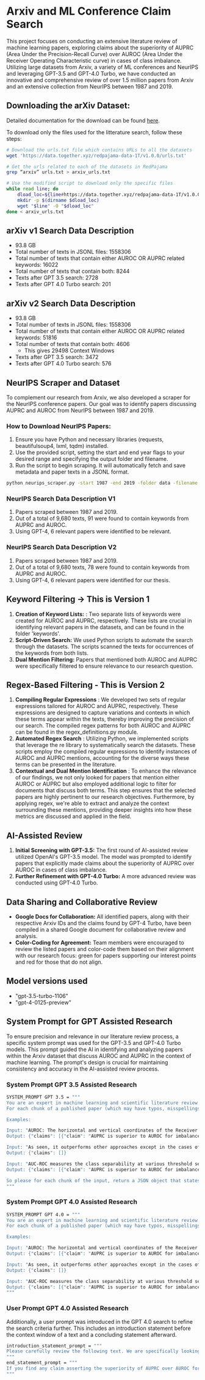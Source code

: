 # Arxiv and ML Conference Claim Search

This project focuses on conducting an extensive literature review of machine learning papers, exploring claims about the superiority of AUPRC (Area Under the Precision-Recall Curve) over AUROC (Area Under the Receiver Operating Characteristic curve) in cases of class imbalance. Utilizing large datasets from Arxiv, a variety of ML conferences and NeurIPS and leveraging GPT-3.5 and GPT-4.0 Turbo, we have conducted an innovative and comprehensive review of over 1.5 million papers from Arxiv and an extensive collection from NeurIPS between 1987 and 2019.

## Downloading the arXiv Dataset:

Detailed documentation for the download can be found [here](https://huggingface.co/datasets/togethercomputer/RedPajama-Data-1T).

To download only the files used for the litterature search, follow these steps: 

```bash
# Download the urls.txt file which contains URLs to all the datasets
wget 'https://data.together.xyz/redpajama-data-1T/v1.0.0/urls.txt'

# Get the urls related to each of the datasets in RedPajama
grep “arxiv” urls.txt > arxiv_urls.txt

# Use the modified script to download only the specific files
while read line; do
    dload_loc=${line#https://data.together.xyz/redpajama-data-1T/v1.0.0/}
    mkdir -p $(dirname $dload_loc)
    wget "$line" -O "$dload_loc"
done < arxiv_urls.txt
```

## arXiv v1 Search Data Description
- 93.8 GB
- Total number of texts in JSONL files: 1558306
- Total number of texts that contain either AUROC OR AUPRC related keywords: 16022
- Total number of texts that contain both: 8244
- Texts after GPT 3.5 search: 2728
- Texts after GPT 4.0 Turbo search: 201

## arXiv v2 Search Data Description
- 93.8 GB
- Total number of texts in JSONL files: 1558306
- Total number of texts that contain either AUROC OR AUPRC related keywords: 51816
- Total number of texts that contain both: 4606
    - This gives 29498 Context Windows 
- Texts after GPT 3.5 search: 3472
- Texts after GPT 4.0 Turbo search: 576

## NeurIPS Scraper and Dataset

To complement our research from Arxiv, we also developed a scraper for the NeurIPS conference papers. Our goal was to identify papers discussing AUPRC and AUROC from NeurIPS between 1987 and 2019.

### How to Download NeurIPS Papers:

1.  Ensure you have Python and necessary libraries (requests, beautifulsoup4, lxml, tqdm) installed.
2.  Use the provided script, setting the start and end year flags to your desired range and specifying the output folder and filename.
3.  Run the script to begin scraping. It will automatically fetch and save metadata and paper texts in a JSONL format.

```bash
python neurips_scraper.py -start 1987 -end 2019 -folder data -filename neurIPS_papers.jsonl
```

### NeurIPS Search Data Description V1

1. Papers scraped between 1987 and 2019.
2. Out of a total of 9,680 texts, 91 were found to contain keywords from AUPRC and AUROC.
3. Using GPT-4, 6 relevant papers were identified to be relevant.
   
### NeurIPS Search Data Description V2

1. Papers scraped between 1987 and 2019.
2. Out of a total of 9,680 texts, 78 were found to contain keywords from AUPRC and AUROC.
3. Using GPT-4, 6 relevant papers were identified for our thesis.

## Keyword Filtering -> This is Version 1

1.  **Creation of Keyword Lists:** : Two separate lists of keywords were created for AUROC and AUPRC, respectively. These lists are crucial in identifying relevant papers in the datasets, and can be found in the folder 'keywords'.
2.  **Script-Driven Search:** We used Python scripts to automate the search through the datasets. The scripts scanned the texts for occurrences of the keywords from both lists.
3.  **Dual Mention Filtering:** Papers that mentioned both AUROC and AUPRC were specifically filtered to ensure relevance to our research question.

## Regex-Based Filtering - This is Version 2

1.  **Compiling Regular Expressions** : We developed two sets of regular expressions tailored for AUROC and AUPRC, respectively. These expressions are designed to capture variations and contexts in which these terms appear within the texts, thereby improving the precision of our search. The compiled regex patterns for both AUROC and AUPRC can be found in the regex_definitions.py module.
2. **Automated Regex Search** : Utilizing Python, we implemented scripts that leverage the re library to systematically search the datasets. These scripts employ the compiled regular expressions to identify instances of AUROC and AUPRC mentions, accounting for the diverse ways these terms can be presented in the literature.
3. **Contextual and Dual Mention Identification** : To enhance the relevance of our findings, we not only looked for papers that mention either AUROC or AUPRC but also employed additional logic to filter for documents that discuss both terms. This step ensures that the selected papers are highly pertinent to our research objectives. Furthermore, by applying regex, we're able to extract and analyze the context surrounding these mentions, providing deeper insights into how these metrics are discussed and applied in the field. 

## AI-Assisted Review

1.  **Initial Screening with GPT-3.5:** The first round of AI-assisted review utilized OpenAI's GPT-3.5 model. The model was prompted to identify papers that explicitly made claims about the superiority of AUPRC over AUROC in cases of class imbalance.
2.  **Further Refinement with GPT-4.0 Turbo:** A more advanced review was conducted using GPT-4.0 Turbo.
   
## Data Sharing and Collaborative Review

*   **Google Docs for Collaboration:** All identified papers, along with their respective Arxiv IDs and the claims found by GPT-4 Turbo, have been compiled in a shared Google document for collaborative review and analysis.
*   **Color-Coding for Agreement:** Team members were encouraged to review the listed papers and color-code them based on their alignment with our research focus: green for papers supporting our interest points and red for those that do not align.

## Model versions used

- "gpt-3.5-turbo-1106"
- "gpt-4-0125-preview"


## System Prompt for GPT Assisted Research

To ensure precision and relevance in our literature review process, a specific system prompt was used for the GPT-3.5 and GPT-4.0 Turbo models. This prompt guided the AI in identifying and analyzing papers within the Arxiv dataset that discuss AUROC and AUPRC in the context of machine learning. The prompt's design is crucial for maintaining consistency and accuracy in the AI-assisted review process.

### System Prompt GPT 3.5 Assisted Research

```bash
SYSTEM_PROMPT GPT 3.5 = """
You are an expert in machine learning and scientific literature review.
For each chunk of a published paper (which may have typos, misspellings, and odd characters as a result of conversion from PDF), return a JSON object that states whether or not the paper makes any claim that the area under the precision recall curve (AUPRC) is superior or inferior as a general performance metric to the area under the receiver operating characteristic (AUROC) in an ML setting, in particular for imbalanced classification problems. A paper claiming that a model performs better under AUPRC vs. AUROC is *not* an example of this; instead a paper claiming that AUPRC should be used instead of AUROC in cases of class imbalance is an example of this metric commentary. Respond with format {"claims": [{"claim": DESCRIPTION OF CLAIM, "evidence_quote": SUBSTRING FROM INPUT STATING CLAIM}, ...]}. If the paper makes no claims, leave the "claims" key in the JSON object empty. If the claim made is that the AUPRC is superior to the AUROC in the case of class imbalance, use the string "AUPRC is superior to AUROC for imbalanced data" for the description of the claim. For other claims, use any appropriate free-text description.

Examples: 

Input: "AUROC: The horizontal and vertical coordinates of the Receiver Operating Characteristic (ROC) curve are the FPR and TPR, and the curve is obtained by calculating the FPR and TPR under multiple sets of thresholds. The area of the region enclosed by the ROC curve and the horizontal axis is often used to evaluate binary classification tasks, denoted as AUROC. The value of AUROC is within the range of [0, 1], and higher values indicate better performance. AUROC can visualize the generalization performance of the GVAED model and help to select the best alarm threshold In addition, the Equal Error Rate (EER), i.e., the proportion of incorrectly classified frames when TPR and FNR are equal, is also used to measure the performance of anomaly detection models. AP: Due to the highly unbalanced nature of positive and negative samples in GVAED tasks, i.e., the TN is usually larger than the TP, researchers think that the area under the Precision-Recall (PR) curve is more suitable for evaluating GVAED models, denoted as AP. The horizontal coordinates of the PR curve are the Recall (i.e., the TPR in Eq. 4), while the vertical coordinate represents the Precision, defined as Precision = TP TP+FP . A point on the PR curve corresponds to the Precision and Recall values at a certain threshold."
Output: {"claims": [{"claim": "AUPRC is superior to AUROC for imbalanced data", "evidence_quote": "Due to the highly unbalanced nature of positive and negative samples in GVAED tasks, i.e., the TN is usually larger than the TP, researchers think that the area under the Precision-Recall (PR) curve is more suitable for evaluating GVAED models, denoted as AP"}]}

Input: "As seen, it outperforms other approaches except in the cases of TinyImageNet for CIFAR-100. Our approach still has better AUROC, but the detection error and FPR at 95% TPR are slightly larger than ODIN’s. Interestingly, the MD approach is worse than max-softmax in some cases. Such a result has also been reporte"
Output: {"claims": []}

Input: "AUC-ROC measures the class separability at various threshold settings. ROC is the probability curve and AUC represents the degree of measures of separability. It compares true positive rate (sensitivity/recall) versus the false positive rate (1 - specificity). The higher the AUC-ROC, the bigger the distinction between the true positive and false negative. • AUC-PR: It combines the precision and recall, for various threshold values, it compares the positively predicted value (precision) vs the true positive rate (recall). Both precision and recall focus on the positive class (the lesion) and unconcerned about the true negative (not a lesion, which is the majority class). Thus, for class imbalance, PR is more suitable than ROC. The higher the AUC-PR, the better the model performance"
Output: {"claims": [{"claim": "AUPRC is superior to AUROC for imbalanced data", "evidence_quote": "Thus, for class imbalance, PR is more suitable than ROC"}]}

So please for each chunk of the input, return a JSON object that states whether or not the paper makes any claim that the area under the precision recall curve (AUPRC) is superior or inferior as a general performance metric to the area under the receiver operating characteristic (AUROC) in an ML setting, in particular for imbalanced classification problems. 
"""
```

### System Prompt GPT 4.0 Assisted Research

```bash
SYSTEM_PROMPT GPT 4.0 = """
You are an expert in machine learning and scientific literature review.
For each chunk of a published paper (which may have typos, misspellings, and odd characters as a result of conversion from PDF), return a JSON object that states whether or not the paper makes any claim that the area under the precision recall curve (AUPRC) is superior or inferior as a general performance metric to the area under the receiver operating characteristic (AUROC) in an ML setting, in particular for imbalanced classification problems. A paper claiming that a model performs better under AUPRC vs. AUROC is *not* an example of this; instead a paper claiming that AUPRC should be used instead of AUROC in cases of class imbalance is an example of this metric commentary. Respond with format {"claims": [{"claim": DESCRIPTION OF CLAIM, "evidence_quote": SUBSTRING FROM INPUT STATING CLAIM}, ...]}. If the paper makes no claims, leave the "claims" key in the JSON object empty. If the claim made is that the AUPRC is superior to the AUROC in the case of class imbalance, use the string "AUPRC is superior to AUROC for imbalanced data" for the description of the claim. For other claims, use any appropriate free-text description.

Examples: 

Input: "AUROC: The horizontal and vertical coordinates of the Receiver Operating Characteristic (ROC) curve are the FPR and TPR, and the curve is obtained by calculating the FPR and TPR under multiple sets of thresholds. The area of the region enclosed by the ROC curve and the horizontal axis is often used to evaluate binary classification tasks, denoted as AUROC. The value of AUROC is within the range of [0, 1], and higher values indicate better performance. AUROC can visualize the generalization performance of the GVAED model and help to select the best alarm threshold In addition, the Equal Error Rate (EER), i.e., the proportion of incorrectly classified frames when TPR and FNR are equal, is also used to measure the performance of anomaly detection models. AP: Due to the highly unbalanced nature of positive and negative samples in GVAED tasks, i.e., the TN is usually larger than the TP, researchers think that the area under the Precision-Recall (PR) curve is more suitable for evaluating GVAED models, denoted as AP. The horizontal coordinates of the PR curve are the Recall (i.e., the TPR in Eq. 4), while the vertical coordinate represents the Precision, defined as Precision = TP TP+FP . A point on the PR curve corresponds to the Precision and Recall values at a certain threshold."
Output: {"claims": [{"claim": "AUPRC is superior to AUROC for imbalanced data", "evidence_quote": "Due to the highly unbalanced nature of positive and negative samples in GVAED tasks, i.e., the TN is usually larger than the TP, researchers think that the area under the Precision-Recall (PR) curve is more suitable for evaluating GVAED models, denoted as AP"}]}

Input: "As seen, it outperforms other approaches except in the cases of TinyImageNet for CIFAR-100. Our approach still has better AUROC, but the detection error and FPR at 95% TPR are slightly larger than ODIN’s. Interestingly, the MD approach is worse than max-softmax in some cases. Such a result has also been reporte"
Output: {"claims": []}

Input: "AUC-ROC measures the class separability at various threshold settings. ROC is the probability curve and AUC represents the degree of measures of separability. It compares true positive rate (sensitivity/recall) versus the false positive rate (1 - specificity). The higher the AUC-ROC, the bigger the distinction between the true positive and false negative. • AUC-PR: It combines the precision and recall, for various threshold values, it compares the positively predicted value (precision) vs the true positive rate (recall). Both precision and recall focus on the positive class (the lesion) and unconcerned about the true negative (not a lesion, which is the majority class). Thus, for class imbalance, PR is more suitable than ROC. The higher the AUC-PR, the better the model performance"
Output: {"claims": [{"claim": "AUPRC is superior to AUROC for imbalanced data", "evidence_quote": "Thus, for class imbalance, PR is more suitable than ROC"}]}
"""
```

### User Prompt GPT 4.0 Assisted Research

Additionally, a user prompt was introduced in the GPT 4.0 search to refine the search criteria further. This includes an introduction statement before the context window of a text and a concluding statement afterward.

```bash
introduction_statement_prompt = """
Please carefully review the following text. We are specifically looking for claims where AUPRC is argued to be a superior metric to AUROC, especially in cases of class imbalance in machine learning applications. Any claim that discusses the preference of AUPRC over AUROC due to its effectiveness in such scenarios should be returned in the a JSON object. If no such claims are found, please leave the 'claims' key empty. Here is the text:
"""
end_statement_prompt = """
If you find any claim asserting the superiority of AUPRC over AUROC for imbalanced datasets, please provide your findings in a JSON object with the key 'claims'. Each claim should be a dictionary with 'claim' and 'evidence_quote' as keys, like this: {"claims": [{"claim": "DESCRIPTION OF CLAIM", "evidence_quote": "SUBSTRING FROM INPUT STATING CLAIM"}]}. If no relevant claims are found, the 'claims' key should have an empty list.
"""
```

